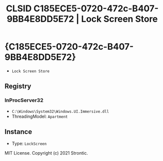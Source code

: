﻿---
title: "CLSID C185ECE5-0720-472c-B407-9BB4E8DD5E72 | Lock Screen Store"
excerpt: What is COM-Object CLSID C185ECE5-0720-472c-B407-9BB4E8DD5E72?
---

# {C185ECE5-0720-472c-B407-9BB4E8DD5E72}

* `Lock Screen Store`

## Registry


### InProcServer32

* `C:\Windows\System32\Windows.UI.Immersive.dll`
* ThreadingModel: `Apartment`

## Instance

* Type: `LockScreen`

MIT License. Copyright (c) 2021 Strontic.


